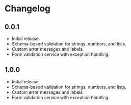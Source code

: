 # Changelog

## 0.0.1

- Initial release.
- Schema-based validation for strings, numbers, and lists.
- Custom error messages and labels.
- Form validation service with exception handling.

## 1.0.0

- Initial release.
- Schema-based validation for strings, numbers, and lists.
- Custom error messages and labels.
- Form validation service with exception handling.
